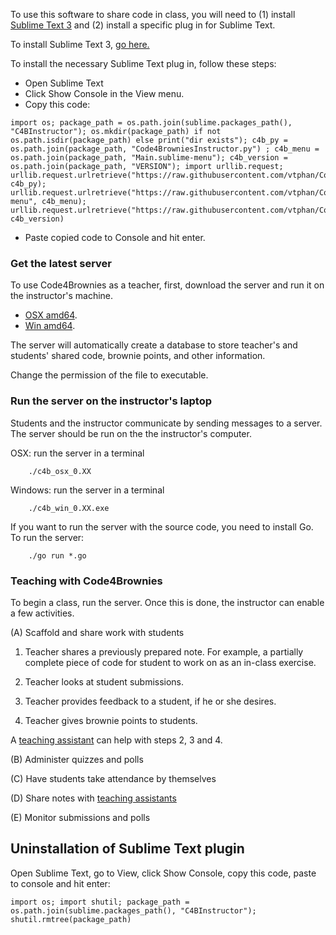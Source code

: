 To use this software to share code in class, you will need to (1) install [Sublime Text 3](https://www.sublimetext.com/3) and (2) install a specific plug in for Sublime Text.

To install Sublime Text 3, [go here.](https://www.sublimetext.com/3)

To install the necessary Sublime Text plug in, follow these steps:

+ Open Sublime Text
+ Click Show Console in the View menu.
+ Copy this code:
```
import os; package_path = os.path.join(sublime.packages_path(), "C4BInstructor"); os.mkdir(package_path) if not os.path.isdir(package_path) else print("dir exists"); c4b_py = os.path.join(package_path, "Code4BrowniesInstructor.py") ; c4b_menu = os.path.join(package_path, "Main.sublime-menu"); c4b_version = os.path.join(package_path, "VERSION"); import urllib.request; urllib.request.urlretrieve("https://raw.githubusercontent.com/vtphan/Code4Brownies/master/src/C4BInstructor/Code4BrowniesInstructor.py", c4b_py); urllib.request.urlretrieve("https://raw.githubusercontent.com/vtphan/Code4Brownies/master/src/C4BInstructor/Main.sublime-menu", c4b_menu); urllib.request.urlretrieve("https://raw.githubusercontent.com/vtphan/Code4Brownies/master/src/VERSION", c4b_version)
```
+ Paste copied code to Console and hit enter.

### Get the latest server

To use Code4Brownies as a teacher, first, download the server and run it on the instructor's machine.

- [OSX amd64](https://umdrive.memphis.edu/vphan/public/C4B/c4b_osx_0.45).
- [Win amd64](https://umdrive.memphis.edu/vphan/public/C4B/c4b_win_0.45.exe).

The server will automatically create a database to store teacher's and students' shared code, brownie points, and other information.

Change the permission of the file to executable.

### Run the server on the instructor's laptop

Students and the instructor communicate by sending messages to a server.  The server should be run on the the instructor's computer.

OSX: run the server in a terminal
```
    ./c4b_osx_0.XX
````

Windows: run the server in a terminal
```
    ./c4b_win_0.XX.exe
````

If you want to run the server with the source code, you need to install Go.  To run the server:
```
    ./go run *.go
````

### Teaching with Code4Brownies

To begin a class, run the server.  Once this is done, the instructor can enable a few activities.

(A) Scaffold and share work with students

1. Teacher shares a previously prepared note.  For example, a partially complete piece of code for student to work on as an in-class exercise.

2. Teacher looks at student submissions.

3. Teacher provides feedback to a student, if he or she desires.

4. Teacher gives brownie points to students.

A [teaching assistant](ASSISTANT.md) can help with steps 2, 3 and 4.

(B) Administer quizzes and polls

(C) Have students take attendance by themselves

(D) Share notes with [teaching assistants](ASSISTANT.md)

(E) Monitor submissions and polls

## Uninstallation of Sublime Text plugin

Open Sublime Text, go to View, click Show Console, copy this code, paste to console and hit enter:

```
import os; import shutil; package_path = os.path.join(sublime.packages_path(), "C4BInstructor"); shutil.rmtree(package_path)
```
